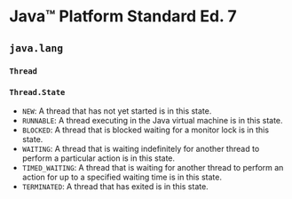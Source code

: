 # Java™ Platform Standard Ed. 7

## `java.lang`
### `Thread`

### `Thread.State`
- `NEW`: A thread that has not yet started is in this state.
- `RUNNABLE`: A thread executing in the Java virtual machine is in this state.
- `BLOCKED`: A thread that is blocked waiting for a monitor lock is in this state.
- `WAITING`: A thread that is waiting indefinitely for another thread to perform a particular action is in this state.
- `TIMED_WAITING`: A thread that is waiting for another thread to perform an action for up to a specified waiting time is in this state.
- `TERMINATED`: A thread that has exited is in this state.